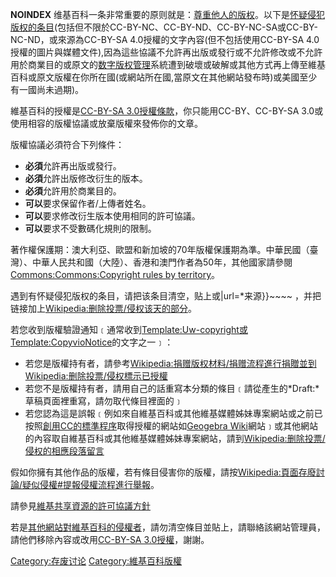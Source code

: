 __NOINDEX__ 维基百科一条非常重要的原则就是：[尊重他人的版权](https://zh.wikipedia.org/wiki/Wikipedia:简明版权信息 "wikilink")。以下是[怀疑侵犯版权的条目](https://zh.wikipedia.org/wiki/Wikipedia:删除投票/侵权 "wikilink")(包括但不限於CC-BY-NC、CC-BY-ND、CC-BY-NC-SA或CC-BY-NC-ND，或來源為CC-BY-SA 4.0授權的文字內容(但不包括使用CC-BY-SA 4.0授權的圖片與媒體文件),因為這些協議不允許再出版或發行或不允許修改或不允許用於商業目的或原文的[数字版权管理](../Page/数字版权管理.md "wikilink")系統遭到破壞或破解或其他方式再上傳至維基百科或原文版權在你所在國(或網站所在國,當原文在其他網站發布時)或美國至少有一國尚未過期)。

維基百科的授權是[CC-BY-SA 3.0授權條款](https://zh.wikipedia.org/wiki/Wikipedia:CC-by-sa-3.0協議文本 "wikilink")，你只能用CC-BY、CC-BY-SA 3.0或使用相容的版權協議或放棄版權來發佈你的文章。

版權協議必須符合下列條件：

  - **必須**允許再出版或發行。
  - **必須**允許出版修改衍生的版本。
  - **必須**允許用於商業目的。
  - **可以**要求保留作者/上傳者姓名。
  - **可以**要求修改衍生版本使用相同的許可協議。
  - **可以**要求不受數碼化規則的限制。

著作權保護期：澳大利亞、歐盟和新加坡的70年版權保護期為準。中華民國（臺灣）、中華人民共和國（大陸）、香港和澳門作者為50年，其他國家請參閱[Commons:Commons:Copyright rules by territory](https://zh.wikipedia.org/wiki/Commons:Commons:Copyright_rules_by_territory "wikilink")。

遇到有怀疑侵犯版权的条目，请把该条目清空，贴上或|url=\*来源}}\~\~\~\~ ，并把链接加上[Wikipedia:删除投票/侵权该天的部分](https://zh.wikipedia.org/wiki/Wikipedia:删除投票/侵权 "wikilink")。

若您收到版權驗證通知﹝通常收到[Template:Uw-copyright或](https://zh.wikipedia.org/wiki/Template:Uw-copyright "wikilink")[Template:CopyvioNotice](../Page/Template:CopyvioNotice.md "wikilink")的文字之一﹞：

  - 若您是版權持有者，請參考[Wikipedia:捐赠版权材料/捐赠流程進行捐贈並到](https://zh.wikipedia.org/wiki/Wikipedia:捐赠版权材料/捐赠流程 "wikilink")[Wikipedia:删除投票/侵权標示已授權](https://zh.wikipedia.org/wiki/Wikipedia:删除投票/侵权 "wikilink")
  - 若您不是版權持有者，請用自己的話重寫本分類的條目﹝請從產生的*Draft:*草稿頁面裡重寫，請勿取代條目裡面的﹞
  - 若您認為這是誤報﹝例如來自維基百科或其他維基媒體姊妹專案網站或之前已按照[創用CC的標準程序](http://creativecommons.org/choose/)取得授權的網站如[Geogebra Wiki](http://wiki.geogebra.org/zh/)網站﹞或其他網站的內容取自維基百科或其他維基媒體姊妹專案網站，請到[Wikipedia:删除投票/侵权的相應段落留言](https://zh.wikipedia.org/wiki/Wikipedia:删除投票/侵权 "wikilink")

假如你擁有其他作品的版權，若有條目侵害你的版權，請按[Wikipedia:頁面存廢討論/疑似侵權\#提報侵權流程進行舉報](https://zh.wikipedia.org/wiki/Wikipedia:頁面存廢討論/疑似侵權#提報侵權流程 "wikilink")。

請參見[維基共享資源的許可協議方針](https://zh.wikipedia.org/wiki/Commons:Commons:許可協議 "wikilink")

若是[其他網站對維基百科的侵權者](https://zh.wikipedia.org/wiki/Wikipedia:其他網站對維基百科的侵權 "wikilink")，請勿清空條目並貼上，請聯絡該網站管理員，請他們移除內容或改用[CC-BY-SA 3.0授權](https://zh.wikipedia.org/wiki/Wikipedia:CC-by-sa-3.0協議文本 "wikilink")，謝謝。

[Category:存废讨论](https://zh.wikipedia.org/wiki/Category:存废讨论 "wikilink") [Category:維基百科版權](https://zh.wikipedia.org/wiki/Category:維基百科版權 "wikilink")